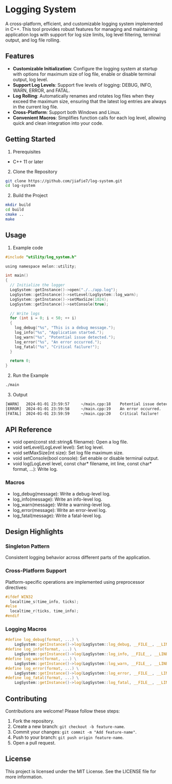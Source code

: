 # Logging System

A cross-platform, efficient, and customizable logging system implemented in C++. This tool provides robust features for managing and maintaining application logs with support for log size limits, log level filtering, terminal output, and log file rolling.

## Features

- **Customizable Initialization**: Configure the logging system at startup with options for maximum size of log file, enable or disable terminal output, log level.
- **Support Log Levels**: Support five levels of logging: DEBUG, INFO, WARN, ERROR, and FATAL.
- **Log Rolling**: Automatically renames and rotates log files when they exceed the maximum size, ensuring that the latest log entries are always in the current log file.
- **Cross-Platform**: Support both Windows and Linux.
- **Convenient Macros**: Simplifies function calls for each log level, allowing quick and clean integration into your code.

## Getting Started

1. Prerequisites

- C++ 11 or later

2. Clone the Repository

```bash
git clone https://github.com/jiafie7/log-system.git
cd log-system
```

2. Build the Project

```bash
mkdir build
cd build
cmake ..
make
```

## Usage

1. Example code

```c
#include "utility/log_system.h"

using namespace melon::utility;

int main()
{
  // Initialize the logger
  LogSystem::getInstance()->open("./../app.log");
  LogSystem::getInstance()->setLevel(LogSystem::log_warn);
  LogSystem::getInstance()->setMaxSize(1024);
  LogSystem::getInstance()->setConsole(true);

  // Write logs
  for (int i = 0; i < 50; ++ i)
  {
    log_debug("%s", "This is a debug message.");
    log_info("%s", "Application started.");
    log_warn("%s", "Potential issue detected.");
    log_error("%s", "An error occurred.");
    log_fatal("%s", "Critical failure!");
  }

  return 0;
}
```

2. Run the Example

```bash
./main
```

3. Output

```bash
[WARN]   2024-01-01 23:59:57     ~/main.cpp:18    Potential issue detected.
[ERROR]  2024-01-01 23:59:58     ~/main.cpp:19    An error occurred.
[FATAL]  2024-01-01 23:59:59     ~/main.cpp:20    Critical failure!
```

## API Reference

- void open(const std::string& filename): Open a log file.
- void setLevel(LogLevel level): Set log level.
- void setMaxSize(int size): Set log file maximum size.
- void setConsole(bool console): Set enable or disable terminal output.
- void log(LogLevel level, const char* filename, int line, const char* format, ...): Write log.

### Macros

- log_debug(message): Write a debug-level log.
- log_info(message): Write an info-level log.
- log_warn(message): Write a warning-level log.
- log_error(message): Write an error-level log.
- log_fatal(message): Write a fatal-level log.

## Design Highlights

### Singleton Pattern

Consistent logging behavior across different parts of the application.

### Cross-Platform Support

Platform-specific operations are implemented using preprocessor directives:

```c
#ifdef WIN32
  localtime_s(time_info, ticks);
#else
  localtime_r(ticks, time_info);
#endif
```

### Logging Macros

```c
#define log_debug(format, ...) \
    LogSystem::getInstance()->log(LogSystem::log_debug, __FILE__, __LINE__, format, ##__VA_ARGS__)
#define log_info(format, ...) \
    LogSystem::getInstance()->log(LogSystem::log_info, __FILE__, __LINE__, format, ##__VA_ARGS__)
#define log_warn(format, ...) \
    LogSystem::getInstance()->log(LogSystem::log_warn, __FILE__, __LINE__, format, ##__VA_ARGS__)
#define log_error(format, ...) \
    LogSystem::getInstance()->log(LogSystem::log_error, __FILE__, __LINE__, format, ##__VA_ARGS__)
#define log_fatal(format, ...) \
    LogSystem::getInstance()->log(LogSystem::log_fatal, __FILE__, __LINE__, format, ##__VA_ARGS__)
```

## Contributing

Contributions are welcome! Please follow these steps:

1. Fork the repository.
2. Create a new branch: `git checkout -b feature-name`.
3. Commit your changes: `git commit -m "Add feature-name"`.
4. Push to your branch: `git push origin feature-name`.
5. Open a pull request.

## License

This project is licensed under the MIT License. See the LICENSE file for more information.
